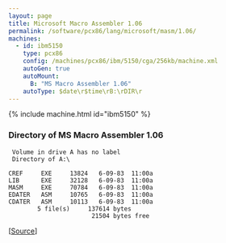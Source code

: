 ```yaml
---
layout: page
title: Microsoft Macro Assembler 1.06
permalink: /software/pcx86/lang/microsoft/masm/1.06/
machines:
  - id: ibm5150
    type: pcx86
    config: /machines/pcx86/ibm/5150/cga/256kb/machine.xml
    autoGen: true
    autoMount:
      B: "MS Macro Assembler 1.06"
    autoType: $date\r$time\rB:\rDIR\r
---
```


{% include machine.html id="ibm5150" %}

### Directory of MS Macro Assembler 1.06

     Volume in drive A has no label
     Directory of A:\

    CREF     EXE     13824   6-09-83  11:00a
    LIB      EXE     32128   6-09-83  11:00a
    MASM     EXE     70784   6-09-83  11:00a
    EDATER   ASM     10765   6-09-83  11:00a
    CDATER   ASM     10113   6-09-83  11:00a
            5 file(s)     137614 bytes
                           21504 bytes free

[[Source](https://winworldpc.com/product/macro-assembler/1x)]
